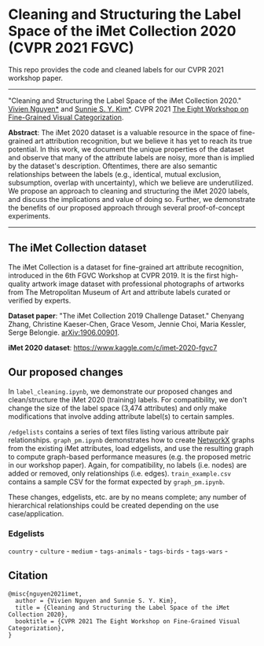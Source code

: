# Cleaning and Structuring the Label Space of the iMet Collection 2020 (CVPR 2021 FGVC)

This repo provides the code and cleaned labels for our CVPR 2021 workshop paper.

___

"Cleaning and Structuring the Label Space of the iMet Collection 2020." [Vivien Nguyen*](https://viviehn.github.io/) and [Sunnie S. Y. Kim*](https://sunniesuhyoung.github.io/). CVPR 2021 [The Eight Workshop on Fine-Grained Visual Categorization](https://sites.google.com/view/fgvc8/).

**Abstract**: The iMet 2020 dataset is a valuable resource in the space of fine-grained art attribution recognition, but we believe it has yet to reach its true potential. In this work, we document the unique properties of the dataset and observe that many of the attribute labels are noisy, more than is implied by the dataset's description. Oftentimes, there are also semantic relationships between the labels (e.g., identical, mutual exclusion, subsumption, overlap with uncertainty), which we believe are underutilized. We propose an approach to cleaning and structuring the iMet 2020 labels, and discuss the implications and value of doing so. Further, we demonstrate the benefits of our proposed approach through several proof-of-concept experiments.

___

## The iMet Collection dataset

The iMet Collection is a dataset for fine-grained art attribute recognition, introduced in the 6th FGVC Workshop at CVPR 2019. It is the first high-quality artwork image dataset with professional photographs of artworks from The Metropolitan Museum of Art and attribute labels curated or verified by experts. 

**Dataset paper**: "The iMet Collection 2019 Challenge Dataset." Chenyang Zhang, Christine Kaeser-Chen, Grace Vesom, Jennie Choi, Maria Kessler, Serge Belongie. [arXiv:1906.00901](https://arxiv.org/abs/1906.00901).

**iMet 2020 dataset**: https://www.kaggle.com/c/imet-2020-fgvc7

## Our proposed changes

In ``label_cleaning.ipynb``, we demonstrate our proposed changes and clean/structure the iMet 2020 (training) labels. For compatibility, we don't change the size of the label space (3,474 attributes) and only make modifications that involve adding attribute label(s) to certain samples.

`/edgelists` contains a series of text files listing various attribute pair relationships. ``graph_pm.ipynb`` demonstrates how to create [NetworkX](https://networkx.org/) graphs from the existing iMet attributes, load edgelists, and use the resulting graph to compute graph-based performance measures (e.g. the proposed metric in our workshop paper). Again, for compatibility, no labels (i.e. nodes) are added or removed, only relationships (i.e. edges). `train_example.csv` contains a sample CSV for the format expected by `graph_pm.ipynb`.

These changes, edgelists, etc. are by no means complete; any number of hierarchical relationships could be created depending on the use case/application. 

### Edgelists
`country` - 
`culture` -
`medium` - 
`tags-animals` - 
`tags-birds` - 
`tags-wars` - 

## Citation

```
@misc{nguyen2021imet,
  author = {Vivien Nguyen and Sunnie S. Y. Kim},
  title = {Cleaning and Structuring the Label Space of the iMet Collection 2020},
  booktitle = {CVPR 2021 The Eight Workshop on Fine-Grained Visual Categorization},
}
```
